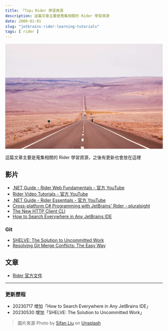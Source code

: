 ```yaml
---
title: 「Top」Rider 學習資源
description: 這篇文章主要是蒐集相關的 Rider 學習資源
date: 2000-01-01
slug: "jetbrains-rider-learning-tutorials"
tags: [ rider ]
---
```


![](./1683332594929-sifan-liu-sl_oGl--GrY-unsplash.jpg)

這篇文章主要是蒐集相關的 Rider 學習資源，之後有更新也會放在這裡

## 影片

- [.NET Guide - Rider Web Fundamentals - 官方 YouTube](https://www.youtube.com/playlist?list=PLQ176FUIyIUaLlrnDoeSgVst3XV_iQIMQ)
- [Rider Video Tutorials - 官方 YouTube](https://www.youtube.com/playlist?list=PLQ176FUIyIUY8gxZkEYRa0SM8JyFsUT1v)
- [.NET Guide - Rider Essentials - 官方 YouTube](https://www.youtube.com/playlist?list=PLQ176FUIyIUa9YhrRUPS8OTxq5G3l26IY)
- [Cross-platform C# Programming with JetBrains' Rider - pluralsight](https://app.pluralsight.com/library/courses/csharp-jetbrains-rider-cross-platform-programming/table-of-contents)
- [The New HTTP Client CLI](https://www.youtube.com/watch?v=mwiHAukbWjM)
- [How to Search Everywhere in Any JetBrains IDE](https://www.youtube.com/watch?v=nzDgYoDgWGE)

### Git

- [SHELVE: The Solution to Uncommitted Work](https://www.youtube.com/watch?v=L02P_Qa62oQ)
- [Resolving Git Merge Conflicts: The Easy Way](https://www.youtube.com/watch?v=mSfq1SoMocg)

## 文章

- [Rider 官方文件](https://www.jetbrains.com/help/rider/Introduction.html)

---

### 更新歷程

- 20230717 增加「How to Search Everywhere in Any JetBrains IDE」
- 20230530 增加「SHELVE: The Solution to Uncommitted Work」

> 圖片來源 Photo by [Sifan Liu](https://unsplash.com/fansi_sifan?utm_source=unsplash&utm_medium=referral&utm_content=creditCopyText) on [Unsplash](https://unsplash.com/photos/sl_oGl--GrY?utm_source=unsplash&utm_medium=referral&utm_content=creditCopyText)
